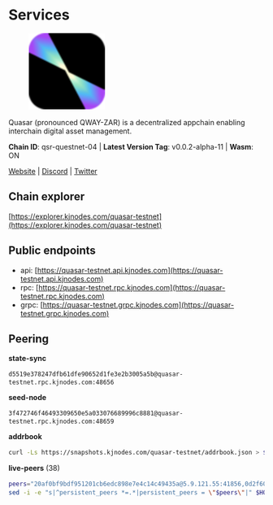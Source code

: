 # Services

<figure><img src="https://raw.githubusercontent.com/kj89/cosmos-images/main/logos/quasar.png" width="150" alt=""><figcaption></figcaption></figure>

Quasar (pronounced QWAY-ZAR) is a decentralized  appchain enabling interchain digital asset management.

**Chain ID**: qsr-questnet-04 | **Latest Version Tag**: v0.0.2-alpha-11 | **Wasm**: ON

[Website](https://www.quasar.fi) | [Discord](https://discord.gg/quasarfi) | [Twitter](https://twitter.com/QuasarFi)




## Chain explorer
[https://explorer.kjnodes.com/quasar-testnet](https://explorer.kjnodes.com/quasar-testnet)

## Public endpoints

* api: [https://quasar-testnet.api.kjnodes.com](https://quasar-testnet.api.kjnodes.com)
* rpc: [https://quasar-testnet.rpc.kjnodes.com](https://quasar-testnet.rpc.kjnodes.com)
* grpc: [https://quasar-testnet.grpc.kjnodes.com](https://quasar-testnet.grpc.kjnodes.com)

## Peering

**state-sync**

```text
d5519e378247dfb61dfe90652d1fe3e2b3005a5b@quasar-testnet.rpc.kjnodes.com:48656
```

**seed-node**

```text
3f472746f46493309650e5a033076689996c8881@quasar-testnet.rpc.kjnodes.com:48659
```

**addrbook**
```bash
curl -Ls https://snapshots.kjnodes.com/quasar-testnet/addrbook.json > $HOME/.quasarnode/config/addrbook.json
```

**live-peers** (38)
```bash
peers="20af0bf9bdf951201cb6edc898e7e4c14c49435a@5.9.121.55:41856,0d2f608cd0ec290432cc8d4452c1d44383c9992e@38.242.241.34:29656,74c84b8e06fc2355d44cdd67582f0b1d645b4506@65.109.90.162:15656,9c5e550669e4668e536ae3b2fb15a3e6c226fa18@65.108.199.120:61056,415b36683ccfbb1fc404a491c40779b18d4e662e@65.109.108.150:29656,ed1222a42885136032aca21578c6213d8cd0efc6@65.108.9.164:53656,d5519e378247dfb61dfe90652d1fe3e2b3005a5b@65.109.68.190:48656,38cf4c8da13354be52a824a0a2d0db0f3884c312@5.9.70.180:15661,eb99675e22ec40553b971539c38ab5dbef7ed3a1@45.32.13.168:26656,fa761618e6d06967ea3935a9ec7073290fe9d220@134.209.248.48:29656,4aea60c2647dd468a5b9ebf76d4767a690d3a2c3@212.118.53.85:29656,ad118729e8f212a85d547a6049e29ec22e6cbef6@45.67.216.40:41256,a7e925ec2c9fb97832430180c0f4836844d887fb@43.156.232.251:26656,ad055e8576fbbf2044329bc6d6d14a1e717a556f@194.163.149.37:26656,d3b5f768d77136b3612a19cfdf401be6204e23f1@176.57.68.210:34656,b33fb859b56b3e0b43f3d846fdcbfd4ee2614f33@212.23.222.58:29656,c944ff2c220d8f30a399cae9580dce8319ebf052@95.217.236.79:38656,a6d8904b05f95bdb111da22f5159c750efb7f04c@217.76.57.185:29656,5167067604a6547f135c16ff93d5ab90009b81f9@136.243.149.19:26757,a83250aa10bba0b2898a1806cdbe27e658e1ba54@95.217.216.88:38656,ffbdfbd451d35af7a557eee36829244096b66911@65.108.141.109:37656,b63d8a5c9a7437301373c5d8b2162e0e464f5058@80.76.235.194:29656,966acc999443bae0857604a9fce426b5e09a7409@65.108.105.48:18256,007a06e5df8c5d203cb88bf920b820b8c20944fa@162.19.31.150:55746,848c4e9424449137abbee1d08ac9b6c11acfb5cd@43.159.61.98:26656,5c2a752c9b1952dbed075c56c600c3a79b58c395@95.214.52.139:27146,b6b9daa764d034b32e3aa9e6748fc77dff627ff1@154.53.63.63:656,1e462e5f6a64b2462dfe03c36fd2cd50c81fa82e@93.92.205.213:29656,136589c157a21094c976f67bcb76bc6327c58b93@65.108.97.58:2686,2fb5f64248a1554b504d387568f819b9c222164e@129.226.208.82:26656,6d3e547559c1d8444ee571c14f718e9d009b69e2@129.226.207.121:26656,12b362239702090dbcbd921aaab16499698956bc@43.156.242.157:26656,c9bbf53f38f77f3c50588388bc0d543d0445f82e@43.156.80.232:26656,4a2db5b6e33ea2b9476784308caa7c6a778c0401@43.156.96.161:26656,3385b5c3d43d74220971141b5f4c865c76f115e3@80.65.211.114:26656,22817c8f2da42e360d340d2bf910c648cbb31c47@161.97.79.100:56656,cefcd5ddf6fb67d8a53263a0917d4fa11693cc81@65.109.167.162:26656,eeb4f094eaa62841b4a9a73f0560d6aa1fa87482@65.108.231.124:29656"
sed -i -e "s|^persistent_peers *=.*|persistent_peers = \"$peers\"|" $HOME/.quasarnode/config/config.toml
```
